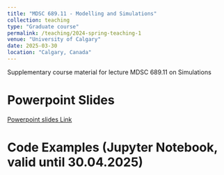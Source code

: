 ```yaml
---
title: "MDSC 689.11 - Modelling and Simulations"
collection: teaching
type: "Graduate course"
permalink: /teaching/2024-spring-teaching-1
venue: "University of Calgary"
date: 2025-03-30
location: "Calgary, Canada"
---
```


Supplementary course material for lecture MDSC 689.11 on Simulations

Powerpoint Slides
======

[Powerpoint slides Link](https://github.com/DrWalleTeaching/Modelling-and-Simulation/blob/main/240325_Simulations.pdf)

Code Examples (Jupyter Notebook, valid until 30.04.2025)
======

<script src="https://gist.github.com/wallematthias/a436a45219889a89fe0d7c373012451f.js"></script>